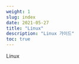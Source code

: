 ```yaml
---
weight: 1
slug: index
date: 2021-05-27
title: "Linux"
description: "Linux 가이드"
toc: true
---
```


Linux